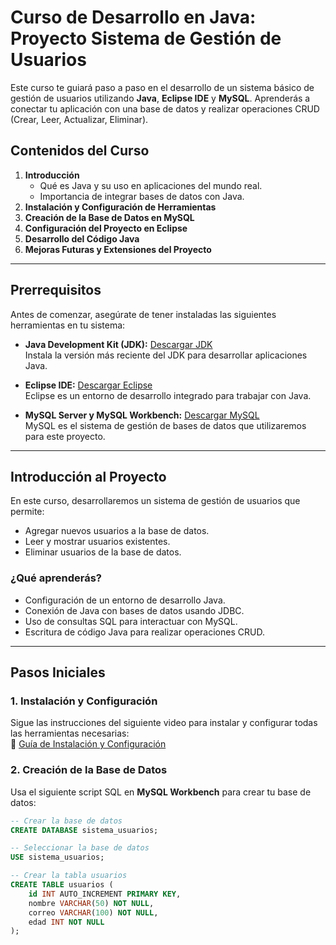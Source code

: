 # Curso de Desarrollo en Java: Proyecto Sistema de Gestión de Usuarios

Este curso te guiará paso a paso en el desarrollo de un sistema básico de gestión de usuarios utilizando **Java**, **Eclipse IDE** y **MySQL**. Aprenderás a conectar tu aplicación con una base de datos y realizar operaciones CRUD (Crear, Leer, Actualizar, Eliminar).

## Contenidos del Curso

1. **Introducción**  
   - Qué es Java y su uso en aplicaciones del mundo real.
   - Importancia de integrar bases de datos con Java.
2. **Instalación y Configuración de Herramientas**
3. **Creación de la Base de Datos en MySQL**
4. **Configuración del Proyecto en Eclipse**
5. **Desarrollo del Código Java**
6. **Mejoras Futuras y Extensiones del Proyecto**

---

## Prerrequisitos

Antes de comenzar, asegúrate de tener instaladas las siguientes herramientas en tu sistema:

- **Java Development Kit (JDK):** [Descargar JDK](https://www.oracle.com/java/technologies/javase-downloads.html)  
  Instala la versión más reciente del JDK para desarrollar aplicaciones Java.

- **Eclipse IDE:** [Descargar Eclipse](https://www.eclipse.org/downloads/)  
  Eclipse es un entorno de desarrollo integrado para trabajar con Java.

- **MySQL Server y MySQL Workbench:** [Descargar MySQL](https://dev.mysql.com/downloads/)  
  MySQL es el sistema de gestión de bases de datos que utilizaremos para este proyecto.

---

## Introducción al Proyecto

En este curso, desarrollaremos un sistema de gestión de usuarios que permite:

- Agregar nuevos usuarios a la base de datos.
- Leer y mostrar usuarios existentes.
- Eliminar usuarios de la base de datos.

### ¿Qué aprenderás?

- Configuración de un entorno de desarrollo Java.
- Conexión de Java con bases de datos usando JDBC.
- Uso de consultas SQL para interactuar con MySQL.
- Escritura de código Java para realizar operaciones CRUD.

---

## Pasos Iniciales

### 1. Instalación y Configuración

Sigue las instrucciones del siguiente video para instalar y configurar todas las herramientas necesarias:  
🔗 [Guía de Instalación y Configuración](https://youtu.be/zz9vG4tdB2U?si=JaRFuHDdEHzYamFH)

### 2. Creación de la Base de Datos

Usa el siguiente script SQL en **MySQL Workbench** para crear tu base de datos:

```sql
-- Crear la base de datos
CREATE DATABASE sistema_usuarios;

-- Seleccionar la base de datos
USE sistema_usuarios;

-- Crear la tabla usuarios
CREATE TABLE usuarios (
    id INT AUTO_INCREMENT PRIMARY KEY,
    nombre VARCHAR(50) NOT NULL,
    correo VARCHAR(100) NOT NULL,
    edad INT NOT NULL
);
